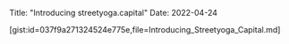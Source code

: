 Title: "Introducing streetyoga.capital"
Date: 2022-04-24

[gist:id=037f9a271324524e775e,file=Introducing_Streetyoga_Capital.md]